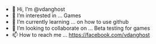- 👋 Hi, I’m @vdanghost
- 👀 I’m interested in ... Games
- 🌱 I’m currently learning ... on how to use github
- 💞️ I’m looking to collaborate on ... Beta testing for games
- 📫 How to reach me ... https://facebook.com/vdanghost

<!---
vdanghost94/vdanghost94 is a ✨ special ✨ repository because its `README.md` (this file) appears on your GitHub profile.
You can click the Preview link to take a look at your changes.
--->
